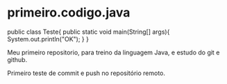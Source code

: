 # primeiro.codigo.java
public class Teste{
	public static void main(String[] args){
		System.out.println("OK");
}
}

Meu primeiro repositorio, para treino da linguagem Java, e estudo do git e github.

Primeiro teste de commit e push no repositório remoto.
